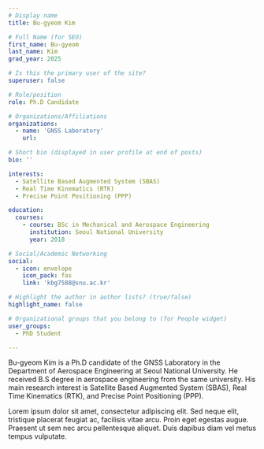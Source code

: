 ```yaml
---
# Display name
title: Bu-gyeom Kim

# Full Name (for SEO)
first_name: Bu-gyeom
last_name: Kim
grad_year: 2025

# Is this the primary user of the site?
superuser: false

# Role/position
role: Ph.D Candidate

# Organizations/Affiliations
organizations:
  - name: 'GNSS Laboratory'
    url: 

# Short bio (displayed in user profile at end of posts)
bio: ''

interests:
  - Satellite Based Augmented System (SBAS)
  - Real Time Kinematics (RTK)
  - Precise Point Positioning (PPP)

education:
  courses:
    - course: BSc in Mechanical and Aerospace Engineering
      institution: Seoul National University
      year: 2018

# Social/Academic Networking
social:
  - icon: envelope
    icon_pack: fas
    link: 'kbg7588@snu.ac.kr'

# Highlight the author in author lists? (true/false)
highlight_name: false

# Organizational groups that you belong to (for People widget)
user_groups:
  - PhD Student

---
```


Bu-gyeom Kim is a Ph.D candidate of the GNSS Laboratory in the Department of Aerospace Engineering at Seoul National University. He received B.S degree in aerospace engineering from the same university. His main research interest is Satellite Based Augmented System (SBAS), Real Time Kinematics (RTK), and Precise Point Positioning (PPP).

Lorem ipsum dolor sit amet, consectetur adipiscing elit. Sed neque elit, tristique placerat feugiat ac, facilisis vitae arcu. Proin eget egestas augue. Praesent ut sem nec arcu pellentesque aliquet. Duis dapibus diam vel metus tempus vulputate.
